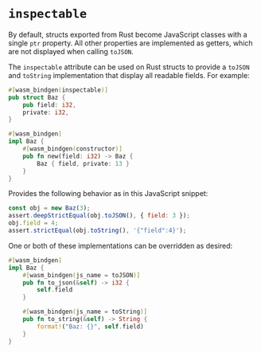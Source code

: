 # `inspectable`

By default, structs exported from Rust become JavaScript classes with a single `ptr` property. All other properties are implemented as getters, which are not displayed when calling `toJSON`.

The `inspectable` attribute can be used on Rust structs to provide a `toJSON` and `toString` implementation that display all readable fields. For example:

```rust
#[wasm_bindgen(inspectable)]
pub struct Baz {
    pub field: i32,
    private: i32,
}

#[wasm_bindgen]
impl Baz {
    #[wasm_bindgen(constructor)]
    pub fn new(field: i32) -> Baz {
        Baz { field, private: 13 }
    }
}
```

Provides the following behavior as in this JavaScript snippet:

```js
const obj = new Baz(3);
assert.deepStrictEqual(obj.toJSON(), { field: 3 });
obj.field = 4;
assert.strictEqual(obj.toString(), '{"field":4}');
```

One or both of these implementations can be overridden as desired:

```rust
#[wasm_bindgen]
impl Baz {
    #[wasm_bindgen(js_name = toJSON)]
    pub fn to_json(&self) -> i32 {
        self.field
    }

    #[wasm_bindgen(js_name = toString)]
    pub fn to_string(&self) -> String {
        format!("Baz: {}", self.field)
    }
}
```
